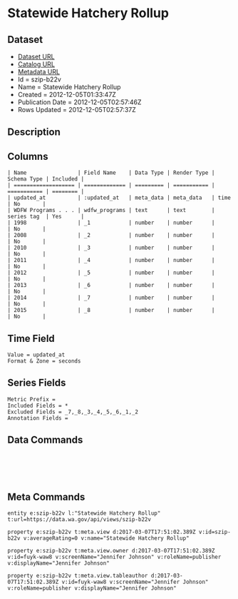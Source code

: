 # Statewide Hatchery Rollup

## Dataset

* [Dataset URL](https://data.wa.gov/api/views/szip-b22v/rows.json?max_rows=100)
* [Catalog URL](https://catalog.data.gov/dataset/statewide-hatchery-rollup-cbaab)
* [Metadata URL](https://data.wa.gov/api/views/szip-b22v)
* Id = szip-b22v
* Name = Statewide Hatchery Rollup
* Created = 2012-12-05T01:33:47Z
* Publication Date = 2012-12-05T02:57:46Z
* Rows Updated = 2012-12-05T02:57:37Z

## Description



## Columns

```ls
| Name                | Field Name    | Data Type | Render Type | Schema Type | Included | 
| =================== | ============= | ========= | =========== | =========== | ======== | 
| updated_at          | :updated_at   | meta_data | meta_data   | time        | No       | 
| WDFW Programs . . . | wdfw_programs | text      | text        | series tag  | Yes      | 
| 1998                | _1            | number    | number      |             | No       | 
| 2008                | _2            | number    | number      |             | No       | 
| 2010                | _3            | number    | number      |             | No       | 
| 2011                | _4            | number    | number      |             | No       | 
| 2012                | _5            | number    | number      |             | No       | 
| 2013                | _6            | number    | number      |             | No       | 
| 2014                | _7            | number    | number      |             | No       | 
| 2015                | _8            | number    | number      |             | No       | 
```

## Time Field

```ls
Value = updated_at
Format & Zone = seconds
```

## Series Fields

```ls
Metric Prefix = 
Included Fields = *
Excluded Fields = _7,_8,_3,_4,_5,_6,_1,_2
Annotation Fields = 
```

## Data Commands

```ls





```

## Meta Commands

```ls
entity e:szip-b22v l:"Statewide Hatchery Rollup" t:url=https://data.wa.gov/api/views/szip-b22v

property e:szip-b22v t:meta.view d:2017-03-07T17:51:02.389Z v:id=szip-b22v v:averageRating=0 v:name="Statewide Hatchery Rollup"

property e:szip-b22v t:meta.view.owner d:2017-03-07T17:51:02.389Z v:id=fuyk-waw8 v:screenName="Jennifer Johnson" v:roleName=publisher v:displayName="Jennifer Johnson"

property e:szip-b22v t:meta.view.tableauthor d:2017-03-07T17:51:02.389Z v:id=fuyk-waw8 v:screenName="Jennifer Johnson" v:roleName=publisher v:displayName="Jennifer Johnson"
```